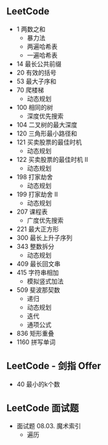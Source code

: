 ## LeetCode
- 1 两数之和
    - 暴力法
    - 两遍哈希表
    - 一遍哈希表
- 14 最长公共前缀
- 20 有效的括号
- 53 最大子序和
- 70 爬楼梯
    - 动态规划
- 100 相同的树
    - 深度优先搜索
- 104 二叉树的最大深度
- 120 三角形最小路径和
- 121 买卖股票的最佳时机
    - 动态规划
- 122 买卖股票的最佳时机 II
    - 动态规划
- 198 打家劫舍
    - 动态规划
- 199 打家劫舍 II
    - 动态规划
- 207 课程表
    - 广度优先搜索
- 221 最大正方形
- 300 最长上升子序列
- 343 整数拆分
    - 动态规划
- 409 最长回文串
- 415 字符串相加
    - 模拟竖式加法
- 509 斐波那契数
    - 递归
    - 动态规划
    - 迭代
    - 通项公式
- 836 矩形重叠
- 1160 拼写单词


## LeetCode - 剑指 Offer
- 40 最小的k个数

## LeetCode 面试题
- 面试题 08.03. 魔术索引
    - 遍历